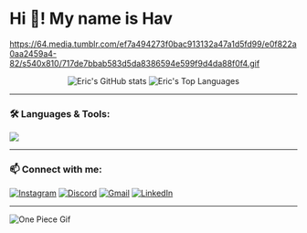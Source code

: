 # Hi 👋! My name is Hav

https://64.media.tumblr.com/ef7a494273f0bac913132a47a1d5fd99/e0f822a0aa2459a4-82/s540x810/717de7bbab583d5da8386594e599f9d4da88f0f4.gif

<div align="center">
  <img src="https://github-readme-stats.vercel.app/api?username=ericva01&show_icons=true&theme=radical" alt="Eric's GitHub stats" />
  <img src="https://github-readme-stats.vercel.app/api/top-langs/?username=ericva01&layout=compact&theme=radical" alt="Eric's Top Languages" />
</div>

---

### 🛠️ Languages & Tools:
<img src="https://skillicons.dev/icons?i=ts,react,html,css,js,python,cpp,vscode,postgres,mysql" />

---

### 📫 Connect with me:
[![Instagram](https://img.shields.io/badge/Instagram-E4405F?style=for-the-badge&logo=instagram&logoColor=white)](your-instagram-link)
[![Discord](https://img.shields.io/badge/Discord-5865F2?style=for-the-badge&logo=discord&logoColor=white)](your-discord-link)
[![Gmail](https://img.shields.io/badge/Gmail-D14836?style=for-the-badge&logo=gmail&logoColor=white)](mailto:your-email@gmail.com)
[![LinkedIn](https://img.shields.io/badge/LinkedIn-blue?style=for-the-badge&logo=linkedin&logoColor=white)](your-linkedin-link)

---

![One Piece Gif](https://your-gif-or-image-url)


